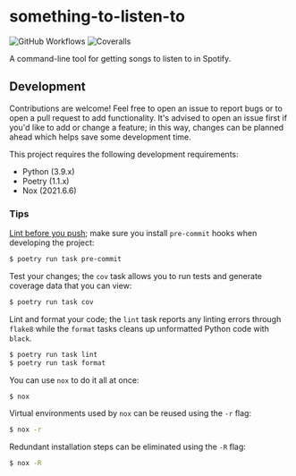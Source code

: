 # something-to-listen-to
![GitHub Workflows](https://img.shields.io/github/checks-status/PureFunctor/something-to-listen-to/main?style=flat-square)
![Coveralls](https://img.shields.io/coveralls/github/PureFunctor/something-to-listen-to/main?style=flat-square)

A command-line tool for getting songs to listen to in Spotify.

## Development
Contributions are welcome! Feel free to open an issue to report bugs or to open a pull request to
add functionality. It's advised to open an issue first if you'd like to add or change a feature; in
this way, changes can be planned ahead which helps save some development time.

This project requires the following development requirements:
* Python (3.9.x)
* Poetry (1.1.x)
* Nox (2021.6.6)

### Tips

[Lint before you push](https://soundcloud.com/lemonsaurusrex/lint-before-you-push); make sure you
install `pre-commit` hooks when developing the project:
```sh
$ poetry run task pre-commit
```

Test your changes; the `cov` task allows you to run tests and generate coverage data that you can
view:
```sh
$ poetry run task cov
```

Lint and format your code; the `lint` task reports any linting errors through `flake8` while the
`format` tasks cleans up unformatted Python code with `black`.
```sh
$ poetry run task lint
$ poetry run task format
```

You can use `nox` to do it all at once:
```sh
$ nox
```

Virtual environments used by `nox` can be reused using the `-r` flag:
```sh
$ nox -r
```

Redundant installation steps can be eliminated using the `-R` flag:
```sh
$ nox -R
```
